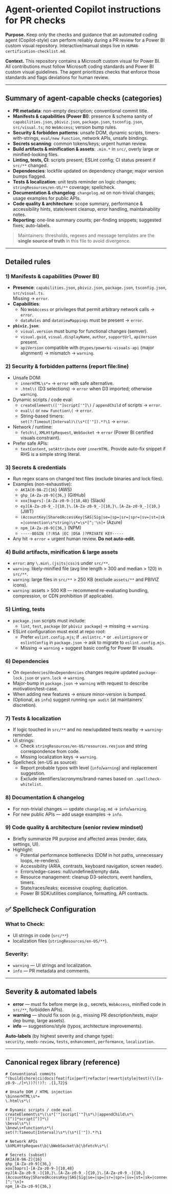 # Agent-oriented Copilot instructions for PR checks

**Purpose.** Keep only the checks and guidance that an automated coding agent (Copilot-style) can perform reliably during a PR review for a Power BI custom visual repository. Interactive/manual steps live in `HUMAN-certification-checklist.md`.

**Context.** This repository contains a Microsoft custom visual for Power BI. All contributions must follow Microsoft coding standards and Power BI custom visual guidelines. The agent prioritizes checks that enforce those standards and flags deviations for human review.

---

## Summary of agent-capable checks (categories)

- **PR metadata**: non-empty description; conventional commit title.
- **Manifests & capabilities (Power BI)**: presence & schema sanity of `capabilities.json`, `pbiviz.json`, `package.json`, `tsconfig.json`, `src/visual.ts`; no `WebAccess`; version bump rules.
- **Security & forbidden patterns**: unsafe DOM, dynamic scripts, timers-with-strings, `eval/new Function`, network APIs, unsafe bindings.
- **Secrets scanning**: common tokens/keys; urgent human review.
- **Build artifacts & minification & assets**: `.min.*` in `src/`, overly large or minified-looking files.
- **Linting, tests, CI**: scripts present; ESLint config; CI status present if `src/**` changed.
- **Dependencies**: lockfile updated on dependency change; major version bumps flagged.
- **Tests & localization**: unit tests reminder on logic changes; `stringResources/en-US/**` coverage; spellcheck.
- **Documentation & changelog**: `changelog.md` on non-trivial changes; usage examples for public APIs.
- **Code quality & architecture**: scope summary, performance & accessibility hints, state/event cleanup, error handling, maintainability notes.
- **Reporting**: one-line summary counts; per-finding snippets; suggested fixes; auto-labels.

> Maintainers: thresholds, regexes and message templates are the **single source of truth** in this file to avoid divergence.

---

## Detailed rules

### 1) Manifests & capabilities (Power BI)
- **Presence**: `capabilities.json`, `pbiviz.json`, `package.json`, `tsconfig.json`, `src/visual.ts`.  
  Missing → `error`.
- **Capabilities**:
  - No `WebAccess` or privileges that permit arbitrary network calls → `error`.
  - `dataRoles` and `dataViewMappings` must be present → `error`.
- **`pbiviz.json`**:
  - `visual.version` must bump for functional changes (semver).  
  - `visual.guid`, `visual.displayName`, `author`, `supportUrl`, `apiVersion` present.  
  - `apiVersion` compatible with `@types/powerbi-visuals-api` (major alignment) → mismatch → `warning`.

### 2) Security & forbidden patterns (report file:line)
- Unsafe DOM:
  - `innerHTML\s*=` → `error` with safe alternative.
  - `.html\(` (D3 selections) → `error` when D3 imported; otherwise `warning`.
- Dynamic scripts / code eval:
  - `createElement\(['"]script['"]\)` / `appendChild` of scripts → `error`.
  - `eval\(` or `new Function\(` → `error`.
  - String-based timers:  
    `set(?:Timeout|Interval)\(\s*(['"]).*?\1` → `error`.
- Network / runtime:
  - `fetch\(`, `XMLHttpRequest`, `WebSocket` → `error` (Power BI certified visuals constraint).
- Prefer safe APIs:
  - `textContent`, `setAttribute` over `innerHTML`. Provide auto-fix snippet if RHS is a simple string literal.

### 3) Secrets & credentials
- Run regex scans on changed text files (exclude binaries and lock files).
- Examples (non-exhaustive):
  - `AKIA[0-9A-Z]{16}` (AWS)
  - `ghp_[A-Za-z0-9]{36,}` (GitHub)
  - `xox[baprs]-[A-Za-z0-9-]{10,48}` (Slack)
  - `eyJ[A-Za-z0-9_-]{10,}\.[A-Za-z0-9_-]{10,}\.[A-Za-z0-9_-]{10,}` (JWT)
  - `(AccountKey|SharedAccessKey|SAS|Sig|se=|sp=|sr=|spr=|sv=|st=|sk=|connection\s*string)\s*=\s*[^;'\n]+` (Azure)
  - `npm_[A-Za-z0-9]{36,}` (NPM)
  - `-----BEGIN (?:RSA |EC |DSA )?PRIVATE KEY-----`
- Any hit → `error` + urgent human review. **Do not auto-edit.**

### 4) Build artifacts, minification & large assets
- `error`: any `\.min\.(js|ts|css)$` under `src/**`.
- `warning`: likely-minified file (avg line length > 300 and median > 120) in `src/**`.
- `warning`: large files in `src/**` > 250 KB (exclude `assets/**` and PBIVIZ icons).
- `warning`: assets > 500 KB — recommend re-evaluating bundling, compression, or CDN prohibition (if applicable).

### 5) Linting, tests
- `package.json` scripts must include:
  - `lint`, `test`, `package` (or `pbiviz package`) → missing → `warning`.
- ESLint configuration must exist at repo root:
  - Prefer `eslint.config.mjs`; if `.eslintrc.*` or `.eslintignore` or `eslintConfig` in `package.json` -> ask to migrate to `eslint.config.mjs`.
  - Missing → `warning` + suggest basic config for Power BI visuals.

### 6) Dependencies
- On `dependencies`/`devDependencies` changes require updated `package-lock.json` or `yarn.lock` → `warning`.
- Major-bump in `package.json` → `warning` with request to describe motivation/test-case.
- When adding new features → ensure minor-version is bumped.
- (Optional, as `info`) suggest running `npm audit` (at maintainers' discretion).

### 7) Tests & localization
- If logic touched in `src/**` and no new/updated tests nearby → `warning`-reminder.
- UI strings:
  - Check `stringResources/en-US/resources.resjson` and string correspondence from code.
  - Missing localization keys → `warning`.
- Spellcheck (en-US as source):
  - Report probable typos with level (`info`/`warning`) and replacement suggestion.
  - Exclude identifiers/acronyms/brand-names based on `.spellcheck-whitelist`.

### 8) Documentation & changelog
- For non-trivial changes — update `changelog.md` → `info`/`warning`.
- For new public APIs — add usage examples → `info`.

### 9) Code quality & architecture (senior review mindset)
- Briefly summarize PR purpose and affected areas (render, data, settings, UI).
- Highlight:
  - Potential performance bottlenecks (DOM in hot paths, unnecessary loops, re-renders).
  - Accessibility (ARIA, contrasts, keyboard navigation, screen reader).
  - Errors/edge-cases: null/undefined/empty data.
  - Resource management: cleanup D3-selectors, event handlers, timers.
  - State/races/leaks; excessive coupling; duplication.
  - Power BI SDK/utilities compliance, formatting, API contracts.

## ✅ Spellcheck Configuration

### What to Check:
- UI strings in code (`src/**`)
- localization files (`stringResources/en-US/**`).

### Severity:
- `warning` — UI strings and localization.
- `info` — PR metadata and comments.

---

## Severity & automated labels

- **error** — must fix before merge (e.g., secrets, `WebAccess`, minified code in `src/**`, forbidden APIs).
- **warning** — should fix soon (e.g., missing PR description/tests, major dep bump, large assets).
- **info** — suggestions/style (typos, architecture improvements).

**Auto-labels** (by highest severity and change type):  
`security`, `needs-review`, `tests`, `enhancement`, `performance`, `localization`.

---

## Canonical regex library (reference)
```
# Conventional commits
^(build|chore|ci|docs|feat|fix|perf|refactor|revert|style|test)(\([a-z0-9-./]+\))?(!)?: .{1,72}$

# Unsafe DOM / HTML injection
\binnerHTML\s*=
\.html\s*\(

# Dynamic scripts / code eval
createElement\s*\(\s*['"]script['"]\s*\)|appendChild\s*\([^)]*script[^)]*\)
\beval\s*\(
\bnew\s+Function\s*\(
set(?:Timeout|Interval)\s*\(\s*(['"]).*?\1

# Network APIs
\bXMLHttpRequest\b|\bWebSocket\b|\bfetch\s*\(

# Secrets (subset)
AKIA[0-9A-Z]{16}
ghp_[A-Za-z0-9]{36,}
xox[baprs]-[A-Za-z0-9-]{10,48}
eyJ[A-Za-z0-9_-]{10,}\.[A-Za-z0-9_-]{10,}\.[A-Za-z0-9_-]{10,}
(AccountKey|SharedAccessKey|SAS|Sig|se=|sp=|sr=|spr=|sv=|st=|sk=|connection\s*string)\s*=\s*[^;'\n]+
npm_[A-Za-z0-9]{36,}
```
